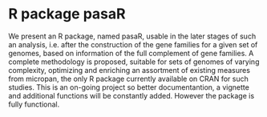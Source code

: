 # R package pasaR
We present an R package, named pasaR, usable in the later stages of such an analysis, i.e. after the construction of the gene families for a given set of genomes, based on information of the full complement of gene families. A complete methodology is proposed, suitable for sets of genomes of varying complexity, optimizing and enriching an assortment of existing measures from micropan, the only R package currently available on CRAN for such studies. This is an on-going project so better documentantion, a vignette and additional functions will be constantly added. However the package is fully functional.
